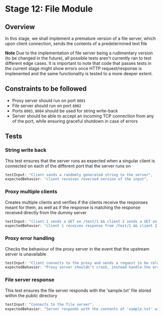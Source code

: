 # Stage 12: File Module 

## Overview
In this stage, we shall implement a premature version of a file server, which upon client connection, sends the contents of a predetermined text file

**Note**
Due to the implementation of file server being a rudimentary version (to be changed in the future), all possible tests aren't currently ran to test different edge cases. It is important to note that code that passes tests in the current stage might show errors once HTTP request/response is implenented and the same functionality is tested to a more deeper extent.

## Constraints to be followed 
- Proxy server should run on port `8001`
- File server should run on port `8002`
- Ports `8003`, `8004` should be used for string write-back
- Server should be able to accept an incoming TCP connection from any of the port, while ensuring graceful shutdown in case of errors


## Tests

### String write back
This test ensures that the server runs as expected when a singular client is connected on each of the different port that the server runs on
```js        
testInput: "Client sends a randomly generated string to the server",
expectedBehavior: "client receives reversed version of the input",
```

### Proxy multiple clients
Creates multiple clients and verifies if the clients receive the responses meant for them, as well as if the response is matching the response received directly from the dummy server
```js
testInput: "client 1 sends a GET on /test/1 && client 2 sends a GET on /test/2",
expectedBehavior: "client 1 receives response from /test/1 && client 2 gets response from /test/2",
```

### Proxy error handling
Checks the behaviour of the proxy server in the event that the upstream server is unavailable
```js
testInput: "Client connects to the proxy and sends a request to be relayed to the upstream server",
expectedBehavior: "Proxy server shouldn't crash, instead handle the error gracefully",
```

### File server response
This test ensures the file server responds with the 'sample.txt' file stored within the public directory
```js
testInput: "Connects to the file server",
expectedBehavior: "Server responds with the contents of 'sample.txt' without needing any input from the client",
```
